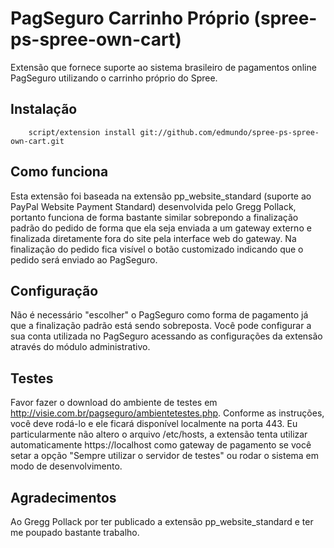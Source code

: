 # PagSeguro Carrinho Próprio (spree-ps-spree-own-cart)

Extensão que fornece suporte ao sistema brasileiro de pagamentos online PagSeguro utilizando o carrinho próprio do Spree.

## Instalação

        script/extension install git://github.com/edmundo/spree-ps-spree-own-cart.git

## Como funciona

Esta extensão foi baseada na extensão pp_website_standard (suporte ao PayPal Website Payment Standard) desenvolvida pelo Gregg Pollack, portanto funciona de forma bastante similar sobrepondo a finalização padrão do pedido de forma que ela seja enviada a um gateway externo e finalizada diretamente fora do site pela interface web do gateway. Na finalização do pedido fica visível o botão customizado indicando que o pedido será enviado ao PagSeguro.

## Configuração

Não é necessário "escolher" o PagSeguro como forma de pagamento já que a finalização padrão está sendo sobreposta. Você pode configurar a sua conta utilizada no PagSeguro acessando as configurações da extensão através do módulo administrativo.

## Testes

Favor fazer o download do ambiente de testes em http://visie.com.br/pagseguro/ambientetestes.php. Conforme as instruções, você deve rodá-lo e ele ficará disponível localmente na porta 443. Eu particularmente não altero o arquivo /etc/hosts, a extensão tenta utilizar automaticamente https://localhost como gateway de pagamento se você setar a opção "Sempre utilizar o servidor de testes" ou rodar o sistema em modo de desenvolvimento.

## Agradecimentos

Ao Gregg Pollack por ter publicado a extensão pp_website_standard e ter me poupado bastante trabalho.
